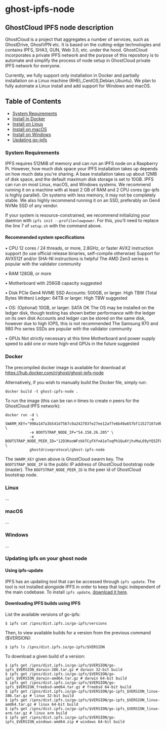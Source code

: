 # ghost-ipfs-node

## GhostCloud IPFS node description

GhostCloud is a project that aggregates a number of services, such as GhostDrive, GhostVPN etc.
It is based on the cutting-edge technologies and contains IPFS, SHA3, GUN, Web 3.0, etc. under the hood.
GhostCloud incorporates a private IPFS network and the purpose of this repository is to automate and
simplify the process of node setup in GhostCloud private IPFS network for everyone.

Currently, we fully support only installation in Docker and partially installation on a Linux machine (RHEL,CentOS,Debian,Ubuntu).
We plan to fully automate a Linux install and add support for Windows and macOS. 

## Table of Contents

- [System Requirements](#system-requirements)
- [Install in Docker](#docker)
- [Install on Linux](#linux)
- [Install on macOS](#macos)
- [Install on Windows](#windows)
- [Updating go-ipfs](#updating-ipfs-on-your-ghost-node)

### System Requirements

IPFS requires 512MiB of memory and can run an IPFS node on a Raspberry Pi. 
However, how much disk space your IPFS installation takes up depends on how much data you're sharing. 
A base installation takes up about 12MB of disk space, and the default maximum disk storage is set to 10GB.
IPFS can run on most Linux, macOS, and Windows systems. We recommend running it on a machine with at least 2 GB of RAM and 2 CPU cores (go-ipfs is highly parallel). 
On systems with less memory, it may not be completely stable.
We also highly recommend running it on an SSD, preferably on Gen4 NVMe SSD of any vendor.

If your system is resource-constrained, we recommend initializing your daemon with `ipfs init --profile=lowpower`.
For this, you'll need to replace the line 7 of `setup.sh` with the command above.

#### Recommended system specifications

• CPU
    12 cores / 24 threads, or more, 2.8GHz, or faster
    AVX2 instruction support (to use official release binaries, self-compile otherwise)
    Support for AVX512f and/or SHA-NI instructions is helpful
    The AMD Zen3 series is popular with the validator community

• RAM
    128GB, or more

• Motherboard with 256GB capacity suggested

• Disk
    PCIe Gen4 NVME SSD
    Accounts: 500GB, or larger. High TBW (Total Bytes Written)
    Ledger: 64TB or larger. High TBW suggested

• OS: (Optional) 10GB, or larger. SATA OK
    The OS may be installed on the ledger disk, though testing has shown better performance with the ledger on its own disk
    Accounts and ledger can be stored on the same disk, however due to high IOPS, this is not recommended
    The Samsung 970 and 980 Pro series SSDs are popular with the validator community

• GPUs
    Not strictly necessary at this time
    Motherboard and power supply speed to add one or more high-end GPUs in the future suggested

### Docker

The precompiled docker image is available for download at https://hub.docker.com/r/ghost/ghost-ipfs-node

Alternatively, if you wish to manually build the Docker file, simply run:

```
docker build -t ghost-ipfs-node .
```

To run the image (this can be ran *n* times to create *n* peers for the GhostCloud IPFS network):
```
docker run -d \
           -e SWARM_KEY="998a147a3b541d7567c0a242783fe27ee12af7e6b49a657bf11527107a9b5bc5" \
           -e BOOTSTRAP_NODE_IP="54.158.26.205" \
           -e BOOTSTRAP_NODE_PEER_ID="12D3KooWFzbkTCyFXfnA1eToqPh1QuAYjhvMaL69yYQ5ZFLxmZcF" \
           ghostdriveprotocol/ghost-ipfs-node
```

The `SWARM_KEY` given above is GhostCloud swarm key. The `BOOTSTRAP_NODE_IP` is the public IP address
of GhostCloud bootstrap node (master). The `BOOTSTRAP_NODE_PEER_ID` is the peer id of GhostCloud bootstrap node.

### Linux

...

### macOS

...

### Windows

...

### Updating ipfs on your ghost node

#### Using ipfs-update

IPFS has an updating tool that can be accessed through `ipfs update`. The tool is
not installed alongside IPFS in order to keep that logic independent of the main
codebase. To install `ipfs update`, [download it here](https://ipfs.io/ipns/dist.ipfs.io/#ipfs-update).

#### Downloading IPFS builds using IPFS

List the available versions of go-ipfs:

```
$ ipfs cat /ipns/dist.ipfs.io/go-ipfs/versions
```

Then, to view available builds for a version from the previous command ($VERSION):

```
$ ipfs ls /ipns/dist.ipfs.io/go-ipfs/$VERSION
```

To download a given build of a version:

```
$ ipfs get /ipns/dist.ipfs.io/go-ipfs/$VERSION/go-ipfs_$VERSION_darwin-386.tar.gz # darwin 32-bit build
$ ipfs get /ipns/dist.ipfs.io/go-ipfs/$VERSION/go-ipfs_$VERSION_darwin-amd64.tar.gz # darwin 64-bit build
$ ipfs get /ipns/dist.ipfs.io/go-ipfs/$VERSION/go-ipfs_$VERSION_freebsd-amd64.tar.gz # freebsd 64-bit build
$ ipfs get /ipns/dist.ipfs.io/go-ipfs/$VERSION/go-ipfs_$VERSION_linux-386.tar.gz # linux 32-bit build
$ ipfs get /ipns/dist.ipfs.io/go-ipfs/$VERSION/go-ipfs_$VERSION_linux-amd64.tar.gz # linux 64-bit build
$ ipfs get /ipns/dist.ipfs.io/go-ipfs/$VERSION/go-ipfs_$VERSION_linux-arm.tar.gz # linux arm build
$ ipfs get /ipns/dist.ipfs.io/go-ipfs/$VERSION/go-ipfs_$VERSION_windows-amd64.zip # windows 64-bit build
```
